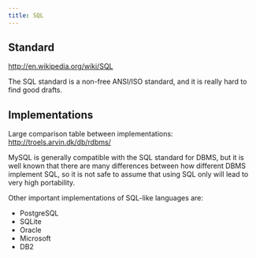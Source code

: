 ```yaml
---
title: SQL
---
```


## Standard

<http://en.wikipedia.org/wiki/SQL>

The SQL standard is a non-free ANSI/ISO standard, and it is really hard to find good drafts.

## Implementations

Large comparison table between implementations: <http://troels.arvin.dk/db/rdbms/>

MySQL is generally compatible with the SQL standard for DBMS, but it is well known that there are many differences between how different DBMS implement SQL, so it is not safe to assume that using SQL only will lead to very high portability.

Other important implementations of SQL-like languages are:

- PostgreSQL
- SQLite
- Oracle
- Microsoft
- DB2
